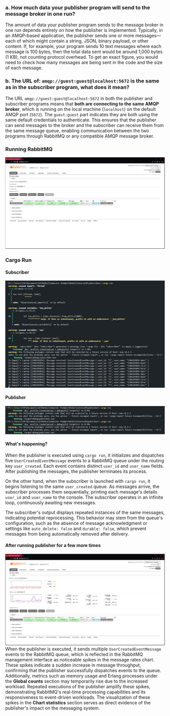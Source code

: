 ### a. How much data your publisher program will send to the message broker in one run?

The amount of data your publisher program sends to the message broker in one run depends entirely on how the publisher is implemented. Typically, in an AMQP-based application, the publisher sends one or more messages—each of which might contain a string, JSON, binary payload, or other content. If, for example, your program sends 10 text messages where each message is 100 bytes, then the total data sent would be around 1,000 bytes (1 KB), not counting protocol overhead. To get an exact figure, you would need to check how many messages are being sent in the code and the size of each message.

### b. The URL of: `amqp://guest:guest@localhost:5672` is the same as in the subscriber program, what does it mean?

The URL `amqp://guest:guest@localhost:5672` in both the publisher and subscriber programs means that **both are connecting to the same AMQP broker**, which is running on the local machine (`localhost`) on the default AMQP port (`5672`). The `guest:guest` part indicates they are both using the same default credentials to authenticate. This ensures that the publisher can send messages to the broker and the subscriber can receive them from the same message queue, enabling communication between the two programs through RabbitMQ or any compatible AMQP message broker.

### Running RabbitMQ

![alt text](image.png)

### Cargo Run 

#### Subscriber

![alt text](image-1.png)

#### Publisher

![alt text](image-2.png)

#### What's happening?

When the publisher is executed using `cargo run`, it initializes and dispatches five `UserCreatedEventMessage` events to a RabbitMQ queue under the routing key `user_created`. Each event contains distinct `user_id` and `user_name` fields. After publishing the messages, the publisher terminates its process.

On the other hand, when the subscriber is launched with `cargo run`, it begins listening to the same `user_created` queue. As messages arrive, the subscriber processes them sequentially, printing each message's details `user_id` and `user_name` to the console. The subscriber operates in an infinite loop, continuously awaiting new messages.

The subscriber's output displays repeated instances of the same messages, indicating potential reprocessing. This behavior may stem from the queue's configuration, such as the absence of message acknowledgment or settings like `auto_delete: false` and `durable: false`, which prevent messages from being automatically removed after delivery.

#### After running publisher for a few more times

![alt text](image-3.png)
When the publisher is executed, it sends multiple `UserCreatedEventMessage` events to the RabbitMQ queue, which is reflected in the RabbitMQ management interface as noticeable spikes in the message rates chart. These spikes indicate a sudden increase in message throughput, confirming that the publisher successfully dispatches events to the queue. Additionally, metrics such as memory usage and Erlang processes under the **Global counts** section may temporarily rise due to the increased workload. Repeated executions of the publisher amplify these spikes, demonstrating RabbitMQ's real-time processing capabilities and its responsiveness to event-driven workloads. The visualization of these spikes in the **Chart statistics** section serves as direct evidence of the publisher's impact on the messaging system.  
